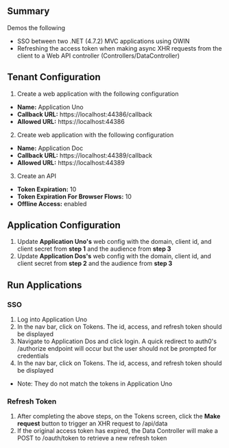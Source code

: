## Summary  
Demos the following
- SSO between two .NET (4.7.2) MVC applications using OWIN
- Refreshing the access token when making async XHR requests from the client to a Web API controller (Controllers/DataController)


## Tenant Configuration  
1. Create a web application with the following configuration
  - **Name:** Application Uno  
  - **Callback URL:** https://localhost:44386/callback  
  - **Allowed URL:** https://localhost:44386  

2. Create web application with the following configuration
  - **Name:** Application Doc  
  - **Callback URL:** https://localhost:44389/callback  
  - **Allowed URL:** https://localhost:44389  

3. Create an API  
  - **Token Expiration:** 10
  - **Token Expiration For Browser Flows:** 10
  - **Offline Access:** enabled  

## Application Configuration
1. Update **Application Uno's** web config with the domain, client id, and client secret from **step 1** and the audience from **step 3**
2. Update **Application Dos's** web config with the domain, client id, and client secret from **step 2** and the audience from **step 3**

## Run Applications
### SSO
1. Log into Application Uno  
2. In the nav bar, click on Tokens. The id, access, and refresh token should be displayed  
3. Navigate to Application Dos and click login. A quick redirect to auth0's /authorize endpoint will occur but the user should not be prompted for credentials  
4. In the nav bar, click on Tokens. The id, access, and refresh token should be displayed  
  - Note: They do not match the tokens in Application Uno  

### Refresh Token  
1. After completing the above steps, on the Tokens screen, click the **Make request** button to trigger an XHR request to /api/data  
2. If the original access token has expired, the Data Controller will make a POST to /oauth/token to retrieve a new refresh token  


